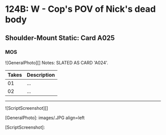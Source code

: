 # 124B: W - Cop's POV of Nick's dead body

## Shoulder-Mount Static: Card A025

### MOS

![GeneralPhoto][]
Notes: SLATED AS CARD 'A024'.

| Takes | Description |
|:---|:----|
| 01 | ... |
| 02 | ... |

----

![ScriptScreenshot][]


[GeneralPhoto]:  images/.JPG align=left

[ScriptScreenshot]: 